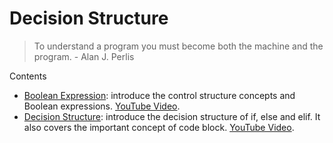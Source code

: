 # Decision Structure

> To understand a program you must become both the machine and the program. - Alan J. Perlis

Contents

- [Boolean Expression](boolean-expression.ipynb): introduce the control structure concepts and Boolean expressions. [YouTube Video](https://youtu.be/BWH6Yj6rUyY).
- [Decision Structure](decision-structure.ipynb): introduce the decision structure of if, else and elif. It also covers the important concept of code block. [YouTube Video](https://youtu.be/uwuLu6t95ow).
